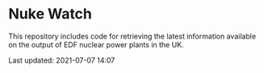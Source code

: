 # Nuke Watch

This repository includes code for retrieving the latest information available on the output of EDF nuclear power plants in the UK.

Last updated: 2021-07-07 14:07